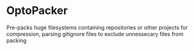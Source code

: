 # OptoPacker

Pre-packs huge filesystems containing repositories or other projects for compression, parsing gitignore files to exclude unnessecary files from packing